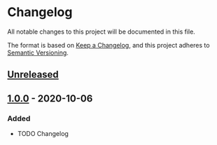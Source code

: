 # Changelog

All notable changes to this project will be documented in this file.

The format is based on [Keep a Changelog][1], and this project adheres to
[Semantic Versioning][2].

## [Unreleased]

## [1.0.0] - 2020-10-06

### Added

-   TODO Changelog

[1]: https://keepachangelog.com/en/1.0.0/
[2]: https://semver.org/spec/v2.0.0.html
[Unreleased]: https://github.com/falkoschumann/helloworld-java/compare/v1.0.0...HEAD
[1.0.0]: https://github.com/falkoschumann/helloworld-java/releases/tag/v1.0.0
